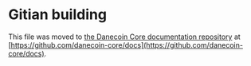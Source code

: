 Gitian building
================

This file was moved to [the Danecoin Core documentation repository](https://github.com/danecoin-core/docs/blob/master/gitian-building.md) at [https://github.com/danecoin-core/docs](https://github.com/danecoin-core/docs).
